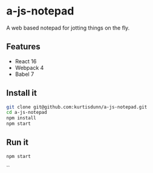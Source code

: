 # a-js-notepad
A web based notepad for jotting things on the fly.

## Features

* React 16
* Webpack 4
* Babel 7

## Install it

```bash
git clone git@github.com:kurtisdunn/a-js-notepad.git
cd a-js-notepad
npm install
npm start

```

## Run it

```bash
npm start

```
``
